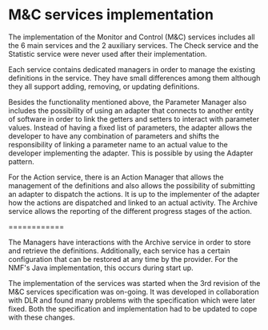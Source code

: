M&C services implementation
============

The implementation of the Monitor and Control (M&C) services includes all the 6 main services and the 2 auxiliary services. The Check service and the Statistic service were never used after their implementation.

Each service contains dedicated managers in order to manage the existing definitions in the service. They have small differences among them although they all support adding, removing, or updating definitions.

Besides the functionality mentioned above, the Parameter Manager also includes the possibility of using an adapter that connects to another entity of software in order to link the getters and setters to interact with parameter values. Instead of having a fixed list of parameters, the adapter allows the developer to have any combination of parameters and shifts the responsibility of linking a parameter name to an actual value to the developer implementing the adapter. This is possible by using the Adapter pattern.

For the Action service, there is an Action Manager that allows the management of the definitions and also allows the possibility of submitting an adapter to dispatch the actions. It is up to the implementer of the adapter how the actions are dispatched and linked to an actual activity. The Archive service allows the reporting of the different progress stages of the action.

============

The Managers have interactions with the Archive service in order to store and retrieve the definitions. Additionally, each service has a certain configuration that can be restored at any time by the provider. For the NMF's Java implementation, this occurs during start up.

The implementation of the services was started when the 3rd revision of the M&C services specification was on-going. It was developed in collaboration with DLR and found many problems with the specification which were later fixed. Both the specification and implementation had to be updated to cope with these changes.


